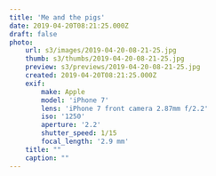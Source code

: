 ```yaml
---
title: 'Me and the pigs'
date: 2019-04-20T08:21:25.000Z
draft: false
photo:
    url: s3/images/2019-04-20-08-21-25.jpg
    thumb: s3/thumbs/2019-04-20-08-21-25.jpg
    preview: s3/previews/2019-04-20-08-21-25.jpg
    created: 2019-04-20T08:21:25.000Z
    exif:
        make: Apple
        model: 'iPhone 7'
        lens: 'iPhone 7 front camera 2.87mm f/2.2'
        iso: '1250'
        aperture: '2.2'
        shutter_speed: 1/15
        focal_length: '2.9 mm'
    title: ""
    caption: ""
---
```


